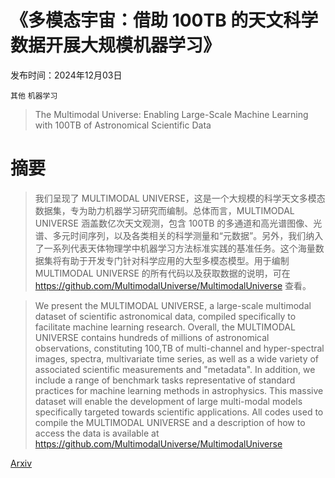 # 《多模态宇宙：借助 100TB 的天文科学数据开展大规模机器学习》

发布时间：2024年12月03日

`其他` `机器学习`

> The Multimodal Universe: Enabling Large-Scale Machine Learning with 100TB of Astronomical Scientific Data

# 摘要

> 我们呈现了 MULTIMODAL UNIVERSE，这是一个大规模的科学天文多模态数据集，专为助力机器学习研究而编制。总体而言，MULTIMODAL UNIVERSE 涵盖数亿次天文观测，包含 100TB 的多通道和高光谱图像、光谱、多元时间序列，以及各类相关的科学测量和“元数据”。另外，我们纳入了一系列代表天体物理学中机器学习方法标准实践的基准任务。这个海量数据集将有助于开发专门针对科学应用的大型多模态模型。用于编制 MULTIMODAL UNIVERSE 的所有代码以及获取数据的说明，可在 https://github.com/MultimodalUniverse/MultimodalUniverse 查看。

> We present the MULTIMODAL UNIVERSE, a large-scale multimodal dataset of scientific astronomical data, compiled specifically to facilitate machine learning research. Overall, the MULTIMODAL UNIVERSE contains hundreds of millions of astronomical observations, constituting 100\,TB of multi-channel and hyper-spectral images, spectra, multivariate time series, as well as a wide variety of associated scientific measurements and "metadata". In addition, we include a range of benchmark tasks representative of standard practices for machine learning methods in astrophysics. This massive dataset will enable the development of large multi-modal models specifically targeted towards scientific applications. All codes used to compile the MULTIMODAL UNIVERSE and a description of how to access the data is available at https://github.com/MultimodalUniverse/MultimodalUniverse

[Arxiv](https://arxiv.org/abs/2412.02527)